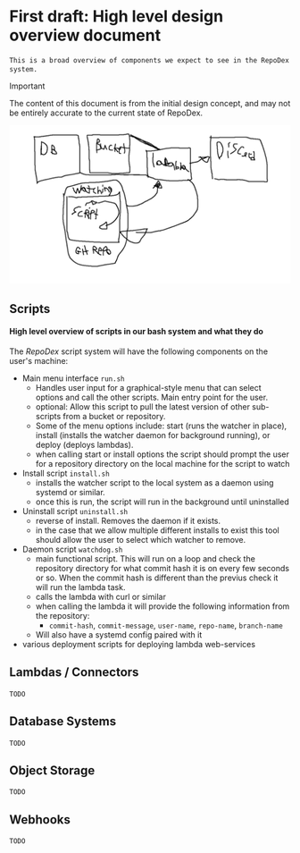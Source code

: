 # First draft: High level design overview document

    This is a broad overview of components we expect to see in the RepoDex system.

> [!IMPORTANT]
>
> The content of this document is from the initial design concept, and may not be entirely accurate to the current state of RepoDex.

![system overview graphic](./assets/graph.png)

## Scripts

#### High level overview of scripts in our bash system and what they do

The _RepoDex_ script system will have the following components on the user's machine:

- Main menu interface `run.sh`
  - Handles user input for a graphical-style menu that can select options and call the other scripts. Main entry point for the user.
  - optional: Allow this script to pull the latest version of other sub-scripts from a bucket or repository.
  - Some of the menu options include: start (runs the watcher in place), install (installs the watcher daemon for background running), or deploy (deploys lambdas).
  - when calling start or install options the script should prompt the user for a repository directory on the local machine for the script to watch
- Install script `install.sh`
  - installs the watcher script to the local system as a daemon using systemd or similar.
  - once this is run, the script will run in the background until uninstalled
- Uninstall script `uninstall.sh`
  - reverse of install. Removes the daemon if it exists.
  - in the case that we allow multiple different installs to exist this tool should allow the user to select which watcher to remove.
- Daemon script `watchdog.sh`
  - main functional script. This will run on a loop and check the repository directory for what commit hash it is on every few seconds or so. When the commit hash is different than the previus check it will run the lambda task.
  - calls the lambda with curl or similar
  - when calling the lambda it will provide the following information from the repository:
    - `commit-hash`, `commit-message`, `user-name`, `repo-name`, `branch-name`
  - Will also have a systemd config paired with it
- various deployment scripts for deploying lambda web-services

## Lambdas / Connectors

    TODO

## Database Systems

    TODO

## Object Storage

    TODO

## Webhooks

    TODO

